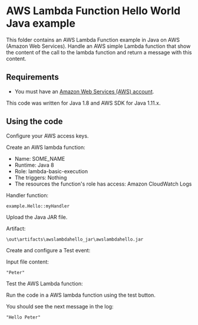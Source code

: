 # AWS Lambda Function Hello World Java example

This folder contains an AWS Lambda Function example in Java on AWS (Amazon Web Services).
Handle an AWS simple Lambda function that show the content of the call to the lambda function and return a message with this content.




## Requirements

* You must have an [Amazon Web Services (AWS) account](http://aws.amazon.com/).

This code was written for Java 1.8 and AWS SDK for Java 1.11.x.




## Using the code

Configure your AWS access keys.

Create an AWS lambda function:
* Name:    SOME_NAME
* Runtime: Java 8
* Role:    lambda-basic-execution
* The triggers: Nothing
* The resources the function's role has access: Amazon CloudWatch Logs

Handler function:

```
example.Hello::myHandler
```

Upload the Java JAR file.

Artifact:

```
\out\artifacts\awslambdahello_jar\awslambdahello.jar
```

Create and configure a Test event:

Input file content:

```
"Peter"
```

Test the AWS Lambda function:

Run the code in a AWS lambda function using the test button.

You should see the next message in the log:

```
"Hello Peter" 
```

